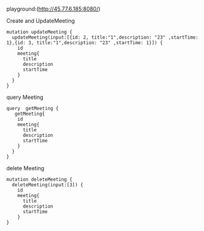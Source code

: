 playground:(http://45.77.6.185:8080/)


Create and UpdateMeeting

``` 
mutation updateMeeting {
  updateMeeting(input:[{id: 2, title:"1",description: "23" ,startTime: 1},{id: 3, title:"1",description: "23" ,startTime: 1}]) {
    id
    meeting{
      title
      description
      startTime
    }
  }
}
```

query Meeting

``` 
query  getMeeting {  
   getMeeting{
    id
    meeting{
      title
      description
      startTime
    }
  }
}
``` 


delete Meeting

``` 
mutation deleteMeeting {
  deleteMeeting(input:[3]) {
    id
    meeting{
      title
      description
      startTime
    }
}
``` 


